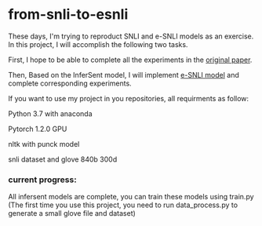 # from-snli-to-esnli
  
These days, I'm trying to reproduct SNLI and e-SNLI models as an exercise. In this project, I will accomplish the following two tasks.

First, I hope to be able to complete all the experiments in the [original paper](https://arxiv.org/abs/1705.02364). 

Then, Based on the InferSent model, I will implement [e-SNLI model](https://arxiv.org/abs/1812.01193v1) and complete corresponding experiments.

If you want to use my project in you repositories, all requirments as follow:

Python 3.7 with anaconda

Pytorch 1.2.0 GPU

nltk with punck model

snli dataset and glove 840b 300d

### current progress:

All infersent models are complete, you can train these models using train.py (The first time you use this project, you need to run data_process.py to generate a small glove file and dataset)
